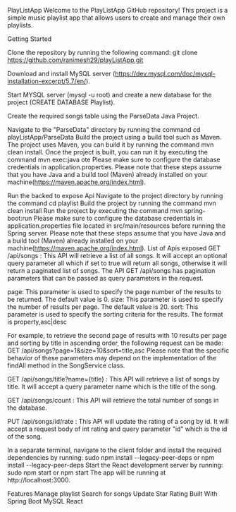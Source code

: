 PlayListApp
Welcome to the PlayListApp GitHub repository! This project is a simple music playlist app that allows users to create and manage their own playlists.

Getting Started

Clone the repository by running the following command:
git clone https://github.com/ranimesh29/playListApp.git

Download and install MySQL server (https://dev.mysql.com/doc/mysql-installation-excerpt/5.7/en/).

Start MYSQL server (mysql -u root) and create a new database for the project (CREATE DATABASE Playlist).

Create the required songs table using the ParseData Java Project.

Navigate to the "ParseData" directory by running the command cd playListApp/ParseData
Build the project using a build tool such as Maven. The project uses Maven, you can build it by running the command mvn clean install. 
Once the project is built, you can run it by executing the command mvn exec:java
ote
Please make sure to configure the database credentials in application.properties.
Please note that these steps assume that you have Java and a build tool (Maven) already installed on your machine(https://maven.apache.org/index.html). 

Run the backed to expose Api
Navigate to the project directory by running the command cd playlist
Build the project by running the command mvn clean install
Run the project by executing the command mvn spring-boot:run
Please make sure to configure the database credentials in application.properties file located in src/main/resources before running the Spring server.
Please note that these steps assume that you have Java and a build tool (Maven) already installed on your machine(https://maven.apache.org/index.html). 
List of Apis exposed
GET /api/songs : This API will retrieve a list of all songs. It will accept an optional query parameter all which if set to true will return all songs, otherwise it will return a paginated list of songs.
The API GET /api/songs has pagination parameters that can be passed as query parameters in the request.

page: This parameter is used to specify the page number of the results to be returned. The default value is 0.
size: This parameter is used to specify the number of results per page. The default value is 20.
sort: This parameter is used to specify the sorting criteria for the results. The format is property,asc|desc

For example, to retrieve the second page of results with 10 results per page and sorting by title in ascending order, the following request can be made:
GET /api/songs?page=1&size=10&sort=title,asc
Please note that the specific behavior of these parameters may depend on the implementation of the findAll method in the SongService class.

GET /api/songs/title?name={title} : This API will retrieve a list of songs by title. It will accept a query parameter name which is the title of the song.

GET /api/songs/count : This API will retrieve the total number of songs in the database.

PUT /api/songs/id/rate : This API will update the rating of a song by id. It will accept a request body of int rating and query parameter "id" which is the id of the song.

In a separate terminal, navigate to the client folder and install the required dependencies by running:
sudo npm install --legacy-peer-deps or npm install --legacy-peer-deps
Start the React development server by running:
sudo npm start or npm start
The app will be running at http://localhost:3000.

Features
Manage playlist
Search for songs
Update Star Rating
Built With
Spring Boot
MySQL
React

